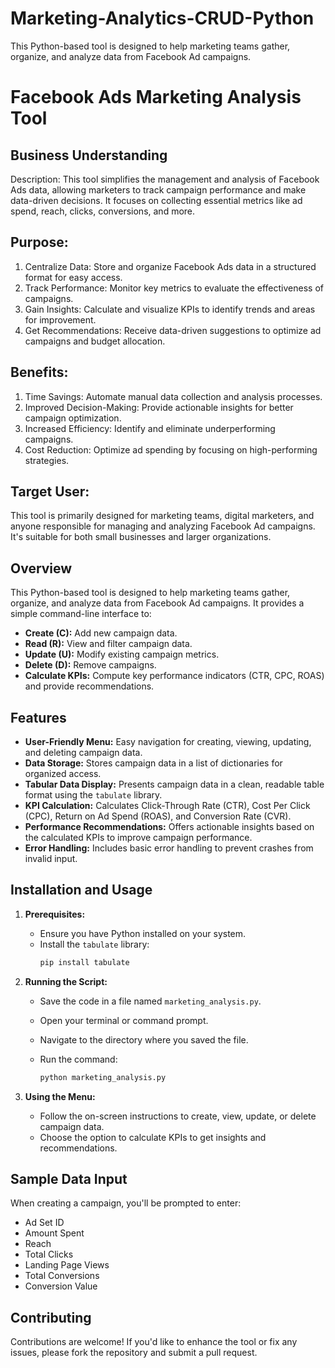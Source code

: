 # Marketing-Analytics-CRUD-Python
This Python-based tool is designed to help marketing teams gather, organize, and analyze data from Facebook Ad campaigns.

# Facebook Ads Marketing Analysis Tool

## Business Understanding
Description: This tool simplifies the management and analysis of Facebook Ads data, allowing marketers to track campaign performance and make data-driven decisions. It focuses on collecting essential metrics like ad spend, reach, clicks, conversions, and more.

## Purpose: 
1. Centralize Data: Store and organize Facebook Ads data in a structured format for easy access.
2. Track Performance: Monitor key metrics to evaluate the effectiveness of campaigns.
3. Gain Insights: Calculate and visualize KPIs to identify trends and areas for improvement.
4. Get Recommendations: Receive data-driven suggestions to optimize ad campaigns and budget allocation.

## Benefits:
1. Time Savings: Automate manual data collection and analysis processes.
2. Improved Decision-Making: Provide actionable insights for better campaign optimization.
3. Increased Efficiency: Identify and eliminate underperforming campaigns.
4. Cost Reduction: Optimize ad spending by focusing on high-performing strategies.

## Target User:
This tool is primarily designed for marketing teams, digital marketers, and anyone responsible for managing and analyzing Facebook Ad campaigns. It's suitable for both small businesses and larger organizations.

## Overview

This Python-based tool is designed to help marketing teams gather, organize, and analyze data from Facebook Ad campaigns. It provides a simple command-line interface to:

- **Create (C):**  Add new campaign data.
- **Read (R):** View and filter campaign data.
- **Update (U):** Modify existing campaign metrics.
- **Delete (D):** Remove campaigns.
- **Calculate KPIs:** Compute key performance indicators (CTR, CPC, ROAS) and provide recommendations.

## Features

- **User-Friendly Menu:** Easy navigation for creating, viewing, updating, and deleting campaign data.
- **Data Storage:** Stores campaign data in a list of dictionaries for organized access.
- **Tabular Data Display:** Presents campaign data in a clean, readable table format using the `tabulate` library.
- **KPI Calculation:** Calculates Click-Through Rate (CTR), Cost Per Click (CPC), Return on Ad Spend (ROAS), and Conversion Rate (CVR).
- **Performance Recommendations:** Offers actionable insights based on the calculated KPIs to improve campaign performance.
- **Error Handling:** Includes basic error handling to prevent crashes from invalid input.

## Installation and Usage

1. **Prerequisites:**
   - Ensure you have Python installed on your system.
   - Install the `tabulate` library:
     ```bash
     pip install tabulate
     ```

2. **Running the Script:**
   - Save the code in a file named `marketing_analysis.py`.
   - Open your terminal or command prompt.
   - Navigate to the directory where you saved the file.
   - Run the command:

     ```bash
     python marketing_analysis.py
     ```

3. **Using the Menu:**
   - Follow the on-screen instructions to create, view, update, or delete campaign data.
   - Choose the option to calculate KPIs to get insights and recommendations.

## Sample Data Input

When creating a campaign, you'll be prompted to enter:

- Ad Set ID
- Amount Spent
- Reach
- Total Clicks
- Landing Page Views
- Total Conversions
- Conversion Value

## Contributing

Contributions are welcome! If you'd like to enhance the tool or fix any issues, please fork the repository and submit a pull request.

